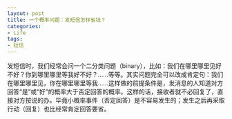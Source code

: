 ```yaml
---
layout: post
title: 一个概率问题：发短信怎样省钱？
categories:
- Life
tags:
- 短信
---
```


发短信时，我们经常会问一个二分类问题（binary），比如：我们在哪里哪里见好不好？你到哪里哪里等我好不好？……等等。其实问题完全可以改成肯定句：我们在哪里哪里见，你在哪里哪里等我……这样做的前提条件是，发消息的人知道对方回答“是”或“好”的概率大于否定回答的概率。这样的话，接收者就不必回复了，直接对方按说的办。毕竟小概率事件（否定回答）是不容易发生的；发生之后再采取行动（回复）也比经常肯定回答要省。

